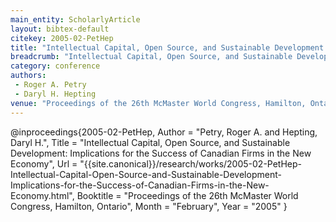 ```yaml
---
main_entity: ScholarlyArticle
layout: bibtex-default
citekey: 2005-02-PetHep
title: "Intellectual Capital, Open Source, and Sustainable Development: Implications for the Success of Canadian Firms in the New Economy (2005)"
breadcrumb: "Intellectual Capital, Open Source, and Sustainable Development: Implications for the Success of Canadian Firms in the New Economy (2005)"
category: conference
authors:
 - Roger A. Petry
 - Daryl H. Hepting
venue: "Proceedings of the 26th McMaster World Congress, Hamilton, Ontario"
---
```

@inproceedings{2005-02-PetHep,
	Author =  "Petry, Roger A. and Hepting, Daryl H.",
	Title =  "Intellectual Capital, Open Source, and Sustainable Development: Implications for the Success of Canadian Firms in the New Economy",
	Url = \"{{site.canonical}}/research/works/2005-02-PetHep-Intellectual-Capital-Open-Source-and-Sustainable-Development-Implications-for-the-Success-of-Canadian-Firms-in-the-New-Economy.html\",
	Booktitle =  "Proceedings of the 26th McMaster World Congress, Hamilton, Ontario",
	Month =  "February",
	Year =  "2005"
}
